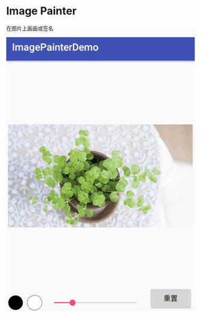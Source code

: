 # Image Painter
在图片上画画或签名

![image](https://github.com/Beenlong/ImagePainter/blob/master/pic/preview.gif)